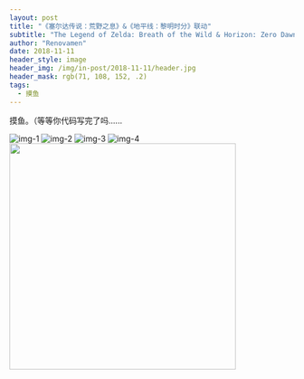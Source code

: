 ```yaml
---
layout: post
title: "《塞尔达传说：荒野之息》&《地平线：黎明时分》联动"
subtitle: "The Legend of Zelda: Breath of the Wild & Horizon: Zero Dawn"
author: "Renovamen"
date: 2018-11-11
header_style: image
header_img: /img/in-post/2018-11-11/header.jpg
header_mask: rgb(71, 108, 152, .2)
tags:
  - 摸鱼
---
```


摸鱼。（等等你代码写完了吗......

<!-- more -->

![img-1](/img/in-post/2018-11-11/1.jpg)
![img-2](/img/in-post/2018-11-11/2.jpg)
![img-3](/img/in-post/2018-11-11/3.jpg)
![img-4](/img/in-post/2018-11-11/4.jpg)
<img src="/img/in-post/2018-11-11/5.jpg" width="400px" />